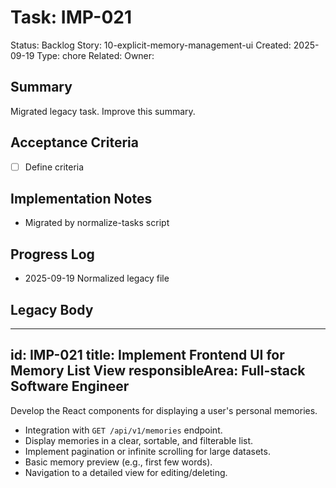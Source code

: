# Task: IMP-021
Status: Backlog
Story: 10-explicit-memory-management-ui
Created: 2025-09-19
Type: chore
Related:
Owner:

## Summary
Migrated legacy task. Improve this summary.

## Acceptance Criteria
- [ ] Define criteria

## Implementation Notes
- Migrated by normalize-tasks script

## Progress Log
- 2025-09-19 Normalized legacy file

## Legacy Body

---
id: IMP-021
title: Implement Frontend UI for Memory List View
responsibleArea: Full-stack Software Engineer
---
Develop the React components for displaying a user's personal memories.
*   Integration with `GET /api/v1/memories` endpoint.
*   Display memories in a clear, sortable, and filterable list.
*   Implement pagination or infinite scrolling for large datasets.
*   Basic memory preview (e.g., first few words).
*   Navigation to a detailed view for editing/deleting.
